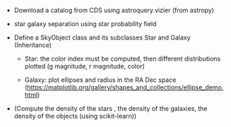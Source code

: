 - Download a catalog from CDS using astroquery.vizier (from astropy)

- star galaxy separation using star probability field

- Define a SkyObject class and its subclasses Star and Galaxy (Inheritance)

  - Star: the color index must be computed, then different distributions plotted (g magnitude, r magnitude, color)

  - Galaxy: plot ellipses and radius in the RA Dec space (https://matplotlib.org/gallery/shapes_and_collections/ellipse_demo.html) 

- (Compute the density of the stars , the density of the galaxies, the density of the objects (using scikit-learn))


